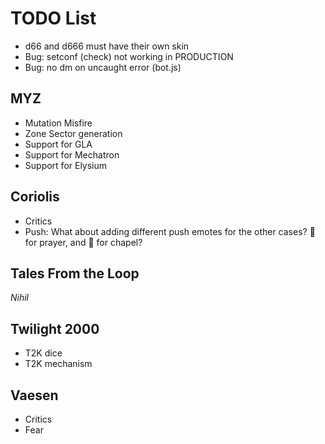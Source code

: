 # TODO List

- d66 and d666 must have their own skin
- Bug: setconf (check) not working in PRODUCTION
- Bug: no dm on uncaught error (bot.js)

## MYZ
- Mutation Misfire
- Zone Sector generation
- Support for GLA
- Support for Mechatron
- Support for Elysium

## Coriolis
- Critics
- Push: What about adding different push emotes for the other cases? :pray: for prayer, and :mosque: for chapel?

## Tales From the Loop
*Nihil*

## Twilight 2000
- T2K dice
- T2K mechanism

## Vaesen
- Critics
- Fear